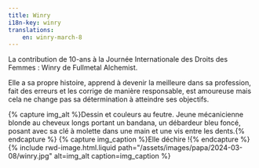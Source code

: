 ```yaml
---
title: Winry
i18n-key: winry
translations:
    en: winry-march-8
---
```


La contribution de 10-ans à la Journée Internationale des Droits des Femmes : Winry de Fullmetal Alchemist. 

Elle a sa propre histoire, apprend à devenir la meilleure dans sa profession, fait des erreurs et les corrige de manière responsable, est amoureuse mais cela ne change pas sa détermination à atteindre ses objectifs.

{% capture img_alt %}Dessin et couleurs au feutre. Jeune mécanicienne blonde au cheveux longs portant un bandana, un débardeur bleu foncé, posant avec sa clé à molette dans une main et une vis entre les dents.{% endcapture %} {% capture img_caption %}Elle déchire !{% endcapture %} {% include rwd-image.html.liquid
path="/assets/images/papa/2024-03-08/winry.jpg"
alt=img_alt
caption=img_caption
%}
